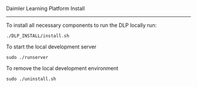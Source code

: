 Daimler Learning Platform Install

----------

To install all necessary components to run the DLP locally run:

    ./DLP_INSTALL/install.sh

To start the local development server

    sudo ./runserver

To remove the local development environment

    sudo ./uninstall.sh
